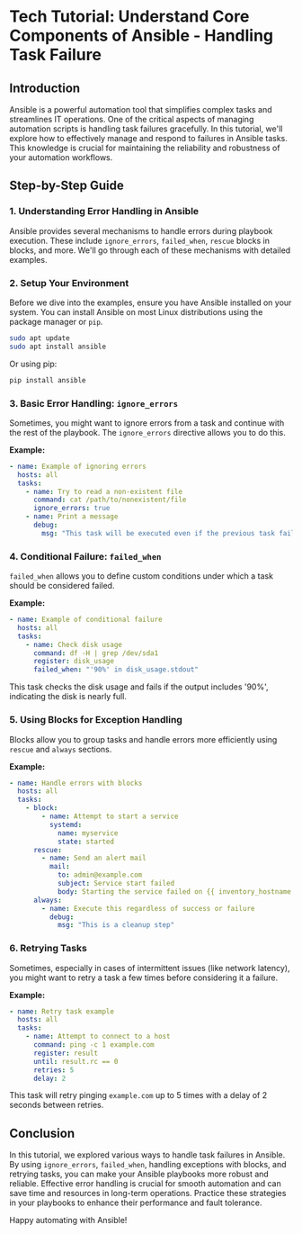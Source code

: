 # Tech Tutorial: Understand Core Components of Ansible - Handling Task Failure

## Introduction

Ansible is a powerful automation tool that simplifies complex tasks and streamlines IT operations. One of the critical aspects of managing automation scripts is handling task failures gracefully. In this tutorial, we'll explore how to effectively manage and respond to failures in Ansible tasks. This knowledge is crucial for maintaining the reliability and robustness of your automation workflows.

## Step-by-Step Guide

### 1. Understanding Error Handling in Ansible

Ansible provides several mechanisms to handle errors during playbook execution. These include `ignore_errors`, `failed_when`, `rescue` blocks in blocks, and more. We'll go through each of these mechanisms with detailed examples.

### 2. Setup Your Environment

Before we dive into the examples, ensure you have Ansible installed on your system. You can install Ansible on most Linux distributions using the package manager or `pip`.

```bash
sudo apt update
sudo apt install ansible
```

Or using pip:

```bash
pip install ansible
```

### 3. Basic Error Handling: `ignore_errors`

Sometimes, you might want to ignore errors from a task and continue with the rest of the playbook. The `ignore_errors` directive allows you to do this.

**Example:**

```yaml
- name: Example of ignoring errors
  hosts: all
  tasks:
    - name: Try to read a non-existent file
      command: cat /path/to/nonexistent/file
      ignore_errors: true
    - name: Print a message
      debug:
        msg: "This task will be executed even if the previous task fails."
```

### 4. Conditional Failure: `failed_when`

`failed_when` allows you to define custom conditions under which a task should be considered failed.

**Example:**

```yaml
- name: Example of conditional failure
  hosts: all
  tasks:
    - name: Check disk usage
      command: df -H | grep /dev/sda1
      register: disk_usage
      failed_when: "'90%' in disk_usage.stdout"
```

This task checks the disk usage and fails if the output includes '90%', indicating the disk is nearly full.

### 5. Using Blocks for Exception Handling

Blocks allow you to group tasks and handle errors more efficiently using `rescue` and `always` sections.

**Example:**

```yaml
- name: Handle errors with blocks
  hosts: all
  tasks:
    - block:
        - name: Attempt to start a service
          systemd:
            name: myservice
            state: started
      rescue:
        - name: Send an alert mail
          mail:
            to: admin@example.com
            subject: Service start failed
            body: Starting the service failed on {{ inventory_hostname }}
      always:
        - name: Execute this regardless of success or failure
          debug:
            msg: "This is a cleanup step"
```

### 6. Retrying Tasks

Sometimes, especially in cases of intermittent issues (like network latency), you might want to retry a task a few times before considering it a failure.

**Example:**

```yaml
- name: Retry task example
  hosts: all
  tasks:
    - name: Attempt to connect to a host
      command: ping -c 1 example.com
      register: result
      until: result.rc == 0
      retries: 5
      delay: 2
```

This task will retry pinging `example.com` up to 5 times with a delay of 2 seconds between retries.

## Conclusion

In this tutorial, we explored various ways to handle task failures in Ansible. By using `ignore_errors`, `failed_when`, handling exceptions with blocks, and retrying tasks, you can make your Ansible playbooks more robust and reliable. Effective error handling is crucial for smooth automation and can save time and resources in long-term operations. Practice these strategies in your playbooks to enhance their performance and fault tolerance.

Happy automating with Ansible!